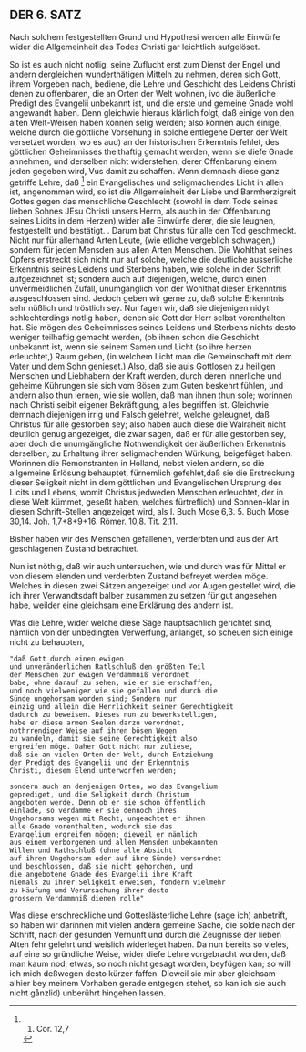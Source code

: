 <!-- Seite 163 -->

DER 6. SATZ
-----------

Nach solchem festgestellten Grund und Hypothesi 
werden alle Einwürfe wider die Allgemeinheit des 
Todes Christi gar leichtlich aufgelöset. 

So ist es auch nicht notlig, seine Zuflucht erst zum 
Dienst der Engel und andern dergleichen wunderthätigen
Mitteln zu nehmen, deren sich Gott, ihrem 
Vorgeben nach, bediene, die Lehre und Geschicht
des Leidens Christi denen zu offenbaren, die 
an Orten der Welt wohnen, ivo die äußerliche Predigt
des Evangelii unbekannt ist, und die erste und gemeine
Gnade wohl angewandt haben. Denn gleichwie
hieraus klárlich folgt, daß einige von den alten 
Welt-Weisen haben können selig werden; also können
auch einige, welche durch die göttliche Vorsehung
in solche entlegene Derter der Welt versetzet 
worden, wo es aud) an der historischen Erkenntnis 
fehlet, des göttlichen Geheimnisses theithaftig gemacht
werden, wenn sie diefe Gnade annehmen, und 
derselben nicht widerstehen, derer Offenbarung 
einem jeden gegeben wird, Vus damit zu schaffen.
Wenn demnach diese ganz getriffe Lehre, daß [^k6f1]
ein Evangelisches und seligmachendes Licht in 
allen ist, angenommen wird, so ist die Allgemeinheit
der Liebe und Barmherzigreit Gottes gegen das 
menschliche Geschlecht (sowohl in dem Tode seines 
lieben Sohnes JEsu Christi unsers Herrn, als auch 
in der Offenbarung seines Lidits in dem Herzen) wider
alle Einwürfe derer, die sie leugnen, festgestellt 
und bestätigt. . Darum bat Christus für alle<!-- Seite 164 --><!-- content-0127.xml -->
den Tod geschmeckt. Nicht nur für allerhand
Arten Leute, (wie etliche vergeblich schwagen,) sondern
für jeden Mensden aus allen Arten Menschen.
Die Wohlthat seines Opfers erstreckt sich nicht nur
auf solche, welche die deutliche ausserliche Erkenntnis
seines Leidens und Sterbens haben, wie solche in der
Schrift aufgezeichnet ist; sondern auch auf diejenigen,
welche, durch einen unvermeidlichen Zufall,
unumgänglich von der Wohlthat dieser Erkenntnis
ausgeschlossen sind. Jedoch geben wir gerne zu,
daß solche Erkenntnis sehr nüßlich und tröstlich sey.
Nur fagen wir, daß sie diejenigen nidyt schlechterdings
notlig haben, denen sie Gott der Herr selbst
vorenthalten hat. Sie mögen des Geheimnisses
seines Leidens und Sterbens nichts desto weniger
teilhaftig gemacht werden, (ob ihnen schon die Geschicht
unbekannt ist, wenn sie seinem Samen und
Licht (so ihre herzen erleuchtet,) Raum geben,
(in welchem Licht man die Gemeinschaft mit
dem Vater und dem Sohn genieset.) Also, daß
sie auis Gottlosen zu heiligen Menschen und Liebhabern
der Kraft werden, durch deren innerliche und geheime
Kührungen sie sich vom Bösen zum Guten beskehrt
fühlen, und andern also thun lernen, wie
sie wollen, daß man ihnen thun sole; worinnen
nach Christi seibit eigener Bekräftigung, alles begriffen
ist. Gleichwie demnach diejenigen irrig und
Falsch gelehret, welche geleugnet, daß Christus für
alle gestorben sey; also haben auch diese die Walraheit
nicht deutlich genug angezeiget, die zwar sagen,
daß er für alle gestorben sey, aber doch die unumgängliche
Nothwendigkeit der äußerlichen Erkenntnis
derselben, zu Erhaltung ihrer seligmachenden Würkung,
beigefüget haben. Worinnen die Remonstranten
in Holland, nebst vielen andern, so die allgemeine
Erlösung behauptet, fürnemlich gefehlet,daß sie<!-- Seite 165 -->
die Erstreckung dieser Seligkeit nicht in dem göttlichen
und Evangelischen Ursprung des Licits und
Lebens, womit Christus jedweden Menschen
erleuchtet, der in diese Welt kümmet, geseßt haben,
welches fürtreflich) und Sonnen-klar in diesen
Schrift-Stellen angezeiget wird, als I. Buch Mose 6,3.
5. Buch Mose 30,14. Joh. 1,7+8+9+16. Römer. 10,8.
Tit. 2,11.

Bisher haben wir des Menschen gefallenen, verderbten
und aus der Art geschlagenen Zustand betrachtet.

Nun ist nöthig, daß wir auch untersuchen, wie
und durch was für Mittel er von diesem elenden
und verderbten Zustand befreyet werden möge.
Welches in diesen zwei Sätzen angezeiget und vor
Augen gestellet wird, die ich ihrer Verwandtsdaft
balber zusammen zu setzen für gut angesehen habe,
weilder eine gleichsam eine Erklärung des andern ist.

Was die Lehre, wider welche diese Säge hauptsächlich
gerichtet sind, nämlich von der unbedingten
Verwerfung, anlanget, so scheuen sich einige
nicht zu behaupten, 

    "daß Gott durch einen ewigen
    und unveränderlichen Ratlschluß den größten Teil
    der Menschen zur ewigen Verdammniß verordnet
    babe, ohne darauf zu sehen, wie er sie erschaffen,
    und noch vielweniger wie sie gefallen und durch die
    Sünde ungehorsam worden sind; Sondern nur
    einzig und allein die Herrlichkeit seiner Gerechtigkeit
    dadurch zu beweisen. Dieses nun zu bewerkstelligen,
    habe er diese armen Seelen darzu verordnet, 
    nothrrendiger Weise auf ihren bösen Wegen
    zu wandeln, damit sie seine Gerechtigkeit also
    ergreifen möge. Daher Gott nicht nur zuliese,
    daß sie an vielen Orten der Welt, durch Entziehung
    der Predigt des Evangelii und der Erkenntnis
    Christi, diesem Elend unterworfen werden; 
<!-- Seite 166 -->
    sondern auch an denjenigen Orten, wo das Evangelium
    geprediget, und die Seligkeit durch Christum
    angeboten werde. Denn ob er sie schon öffentlich
    einlade, so verdamme er sie dennoch ihres
    Ungehorsams wegen mit Recht, ungeachtet er ihnen
    alle Gnade vorenthalten, wodurch sie das
    Evangelium ergreifen mögen; dieweil er nämlich
    aus einem verborgenen und allen Mensden unbekannten
    Willen und Rathschluß (ohne alle Absicht
    auf ihren Ungehorsam oder auf ihre Sünde) versordnet
    und beschlossen, daß sie nicht gehorchen, und
    die angebotene Gnade des Evangelii ihre Kraft
    niemals zu ihrer Seligkeit erweisen, fondern vielmehr
    zu Häufung umd Verursachung ihrer desto
    grossern Verdammniß dienen rolle"

Was diese erschreckliche und Gotteslästerliche
Lehre (sage ich) anbetrift, so haben wir darinnen
mit vielen andern gemeine Sache, die solde nach
der Schrift, nach der gesunden Vernunft und durch
die Zeugnisse der lieben Alten fehr gelehrt und weislich
widerleget haben. Da nun bereits so vieles,
auf eine so gründliche Weise, wider diefe Lehre vorgebracht
worden, daß man kaum nod, etwas, so noch
nicht gesagt worden, beyfügen kan; so will ich mich
deßwegen desto kürzer faffen. Dieweil sie mir aber
gleichsam alhier bey meinem Vorhaben gerade entgegen
stehet, so kan ich sie auch nicht gånzlid) unberührt
hingehen lassen.

[^k6f1]: 1. Cor. 12,7